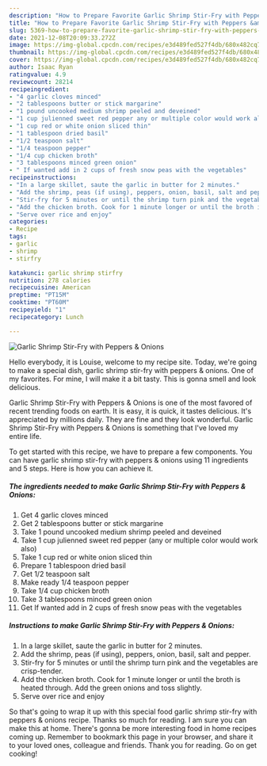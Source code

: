 ```yaml
---
description: "How to Prepare Favorite Garlic Shrimp Stir-Fry with Peppers &amp;amp; Onions"
title: "How to Prepare Favorite Garlic Shrimp Stir-Fry with Peppers &amp;amp; Onions"
slug: 5369-how-to-prepare-favorite-garlic-shrimp-stir-fry-with-peppers-and-amp-onions
date: 2021-12-08T20:09:33.272Z
image: https://img-global.cpcdn.com/recipes/e3d489fed527f4db/680x482cq70/garlic-shrimp-stir-fry-with-peppers-onions-recipe-main-photo.jpg
thumbnail: https://img-global.cpcdn.com/recipes/e3d489fed527f4db/680x482cq70/garlic-shrimp-stir-fry-with-peppers-onions-recipe-main-photo.jpg
cover: https://img-global.cpcdn.com/recipes/e3d489fed527f4db/680x482cq70/garlic-shrimp-stir-fry-with-peppers-onions-recipe-main-photo.jpg
author: Isaac Ryan
ratingvalue: 4.9
reviewcount: 28214
recipeingredient:
- "4 garlic cloves minced"
- "2 tablespoons butter or stick margarine"
- "1 pound uncooked medium shrimp peeled and deveined"
- "1 cup julienned sweet red pepper any or multiple color would work also"
- "1 cup red or white onion sliced thin"
- "1 tablespoon dried basil"
- "1/2 teaspoon salt"
- "1/4 teaspoon pepper"
- "1/4 cup chicken broth"
- "3 tablespoons minced green onion"
- " If wanted add in 2 cups of fresh snow peas with the vegetables"
recipeinstructions:
- "In a large skillet, saute the garlic in butter for 2 minutes."
- "Add the shrimp, peas (if using), peppers, onion, basil, salt and pepper."
- "Stir-fry for 5 minutes or until the shrimp turn pink and the vegetables are crisp-tender."
- "Add the chicken broth. Cook for 1 minute longer or until the broth is heated through. Add the green onions and toss slightly."
- "Serve over rice and enjoy"
categories:
- Recipe
tags:
- garlic
- shrimp
- stirfry

katakunci: garlic shrimp stirfry 
nutrition: 278 calories
recipecuisine: American
preptime: "PT15M"
cooktime: "PT60M"
recipeyield: "1"
recipecategory: Lunch

---
```



![Garlic Shrimp Stir-Fry with Peppers &amp; Onions](https://img-global.cpcdn.com/recipes/e3d489fed527f4db/680x482cq70/garlic-shrimp-stir-fry-with-peppers-onions-recipe-main-photo.jpg)

Hello everybody, it is Louise, welcome to my recipe site. Today, we're going to make a special dish, garlic shrimp stir-fry with peppers &amp; onions. One of my favorites. For mine, I will make it a bit tasty. This is gonna smell and look delicious.



Garlic Shrimp Stir-Fry with Peppers &amp; Onions is one of the most favored of recent trending foods on earth. It is easy, it is quick, it tastes delicious. It's appreciated by millions daily. They are fine and they look wonderful. Garlic Shrimp Stir-Fry with Peppers &amp; Onions is something that I've loved my entire life.


To get started with this recipe, we have to prepare a few components. You can have garlic shrimp stir-fry with peppers &amp; onions using 11 ingredients and 5 steps. Here is how you can achieve it.

<!--inarticleads1-->

##### The ingredients needed to make Garlic Shrimp Stir-Fry with Peppers &amp; Onions:

1. Get 4 garlic cloves minced
1. Get 2 tablespoons butter or stick margarine
1. Take 1 pound uncooked medium shrimp peeled and deveined
1. Take 1 cup julienned sweet red pepper (any or multiple color would work also)
1. Take 1 cup red or white onion sliced thin
1. Prepare 1 tablespoon dried basil
1. Get 1/2 teaspoon salt
1. Make ready 1/4 teaspoon pepper
1. Take 1/4 cup chicken broth
1. Take 3 tablespoons minced green onion
1. Get  If wanted add in 2 cups of fresh snow peas with the vegetables




<!--inarticleads2-->

##### Instructions to make Garlic Shrimp Stir-Fry with Peppers &amp; Onions:

1. In a large skillet, saute the garlic in butter for 2 minutes.
1. Add the shrimp, peas (if using), peppers, onion, basil, salt and pepper.
1. Stir-fry for 5 minutes or until the shrimp turn pink and the vegetables are crisp-tender.
1. Add the chicken broth. Cook for 1 minute longer or until the broth is heated through. Add the green onions and toss slightly.
1. Serve over rice and enjoy




So that's going to wrap it up with this special food garlic shrimp stir-fry with peppers &amp; onions recipe. Thanks so much for reading. I am sure you can make this at home. There's gonna be more interesting food in home recipes coming up. Remember to bookmark this page in your browser, and share it to your loved ones, colleague and friends. Thank you for reading. Go on get cooking!
